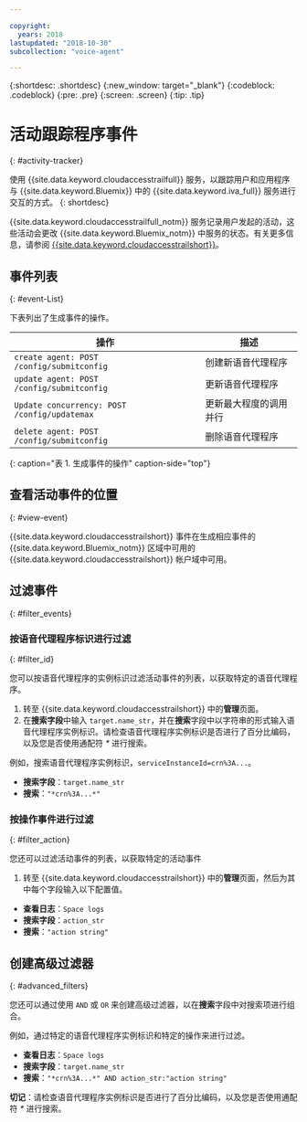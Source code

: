 ```yaml
---

copyright:
  years: 2018
lastupdated: "2018-10-30"
subcollection: "voice-agent"

---
```


{:shortdesc: .shortdesc}
{:new_window: target="_blank"}
{:codeblock: .codeblock}
{:pre: .pre}
{:screen: .screen}
{:tip: .tip}


# 活动跟踪程序事件
{: #activity-tracker}

使用 {{site.data.keyword.cloudaccesstrailfull}} 服务，以跟踪用户和应用程序与 {{site.data.keyword.Bluemix}} 中的 {{site.data.keyword.iva_full}} 服务进行交互的方式。
{: shortdesc}

{{site.data.keyword.cloudaccesstrailfull_notm}} 服务记录用户发起的活动，这些活动会更改 {{site.data.keyword.Bluemix_notm}} 中服务的状态。有关更多信息，请参阅 [{{site.data.keyword.cloudaccesstrailshort}}](/docs/services/cloud-activity-tracker?topic=cloud-activity-tracker-getting-started#getting-started)。

## 事件列表
{: #event-List}

下表列出了生成事件的操作。

|操作|描述|
| --- | ---- |
| `create agent: POST /config/submitconfig` |创建新语音代理程序|
| `update agent: POST /config/submitconfig` |更新语音代理程序|
| `Update concurrency: POST /config/updatemax` |更新最大程度的调用并行|
| `delete agent: POST /config/submitconfig` |删除语音代理程序|
{: caption="表 1. 生成事件的操作" caption-side="top"}

## 查看活动事件的位置
{: #view-event}

{{site.data.keyword.cloudaccesstrailshort}} 事件在生成相应事件的 {{site.data.keyword.Bluemix_notm}} 区域中可用的 {{site.data.keyword.cloudaccesstrailshort}} 帐户域中可用。

## 过滤事件
{: #filter_events}

### 按语音代理程序标识进行过滤
{: #filter_id}

您可以按语音代理程序的实例标识过滤活动事件的列表，以获取特定的语音代理程序。

1. 转至 {{site.data.keyword.cloudaccesstrailshort}} 中的**管理**页面。
2. 在**搜索字段**中输入 `target.name_str`，并在**搜索**字段中以字符串的形式输入语音代理程序实例标识。请检查语音代理程序实例标识是否进行了百分比编码，以及您是否使用通配符 _*_ 进行搜索。

例如，搜索语音代理程序实例标识，`serviceInstanceId=crn%3A...`。

  * **搜索字段**：`target.name_str`
  * **搜索**：`"*crn%3A...*"`

### 按操作事件进行过滤
{: #filter_action}

您还可以过滤活动事件的列表，以获取特定的活动事件

1. 转至 {{site.data.keyword.cloudaccesstrailshort}} 中的**管理**页面，然后为其中每个字段输入以下配置值。

  * **查看日志**：`Space logs`
  * **搜索字段**：`action_str`
  * **搜索**：`"action string"`

## 创建高级过滤器
{: #advanced_filters}

您还可以通过使用 `AND` 或 `OR` 来创建高级过滤器，以在**搜索**字段中对搜索项进行组合。

例如，通过特定的语音代理程序实例标识和特定的操作来进行过滤。

* **查看日志**：`Space logs`
* **搜索字段**：`target.name_str`
* **搜索**：`"*crn%3A...*" AND action_str:"action string"`

**切记**：请检查语音代理程序实例标识是否进行了百分比编码，以及您是否使用通配符 _*_ 进行搜索。
